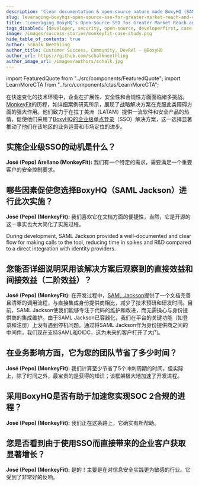```yaml
---
description: 'Clear documentation & open-source nature made BoxyHQ (SAML Jackson) the perfect SSO choice for MonkeyFit. Read the case study.'
slug: leveraging-boxyhqs-open-source-sso-for-greater-market-reach-and-compliance-monkeyfit
title: 'Leveraging BoxyHQ’s Open-Source SSO for Greater Market Reach and Compliance: MonkeyFit'
tags_disabled: [developer, security, open-source, developerfirst, case-study]
image: /images/success-stories/monkeyfit-case-study.png
hide_table_of_contents: true
author: Schalk Neethling
author_title: Customer Success, Community, DevRel - @BoxyHQ
author_url: https://github.com/schalkneethling
author_image_url: /images/authors/schalk.jpg
---
```


import FeaturedQuote from "../src/components/FeaturedQuote";
import LearnMoreCTA from "../src/components/ctas/LearnMoreCTA";

在快速变化的技术环境中，企业在扩展性、安全性和合规性方面面临诸多挑战。[MonkeyFit](https://www.monkeyfitpass.com/)的历程，如详细案例研究所示，展现了战略解决方案在克服此类障碍方面的强大作用。他们致力于在拉丁美洲（LATAM）提供一流软件和安全产品的热情，促使他们采用了[BoxyHQ的企业级单点登录](/enterprise-sso)（SSO）解决方案，这一选择显著推动了他们在该地区的业务运营和市场定位的进步。

<LearnMoreCTA label="Lee la entrevista en español" newWindow={false} url="/blog/aprovechando-boxyhq-sso-para-un-mayor-alcance-de-mercado-y-cumplimiento-monkeyfit" />

## 实施企业级SSO的动机是什么？

**José (Pepo) Arellano (MonkeyFit):** 我们有一个特定的需求，需要满足一个重要客户的安全控制要求。

## 哪些因素促使您选择BoxyHQ（SAML Jackson）进行此次实施？

**José (Pepo) (MonkeyFit):** 我们喜欢它在文档方面的便捷性，当然，它是开源的这一事实也大大简化了实施过程。

<FeaturedQuote personName="José (Pepo) Arellano" personRole="CEO & Co-Founder - MonkeyFit" pictureSrc="/images/success-stories/jose-pepo-arellano-monkeyfit">
 During development, SAML Jackson provided a well-documented and clear flow for making calls to the tool, reducing time in spikes and R&D compared to a direct integration with identity providers.
</FeaturedQuote>

## 您能否详细说明采用该解决方案后观察到的直接效益和间接效益（二阶效益）？

**José (Pepo) (MonkeyFit):** 在开发过程中，[SAML Jackson](https://github.com/boxyhq/jackson)提供了一个文档完善且清晰的调用流程，与直接集成身份提供商相比，减少了技术预研和研发时间。目前，SAML Jackson使我们能够专注于代码的维护和改进，而无需操心与身份提供商的集成维护。由于SAML Jackson已容器化，我们在平台的关键功能（如登录和注册）上没有遇到停机问题。通过将SAML Jackson作为身份提供商之间的中间件，我们现在支持SAML和OIDC，这为未来的客户打开了大门。

## 在业务影响方面，它为您的团队节省了多少时间？

**José (Pepo) (MonkeyFit):** 我们计算至少节省了5个冲刺周期的时间，但实际上，除了时间之外，最宝贵的是获得的知识；该框架极大地加速了开发进程。

## 采用BoxyHQ是否有助于加速您实现SOC 2合规的进程？

**José (Pepo) (MonkeyFit):** 我们正在这条路上，它确实有所帮助。

## 您是否看到由于使用SSO而直接带来的企业客户获取显著增长？

**José (Pepo) (MonkeyFit):** 是的！主要是在对信息安全实践更为敏感的行业。它受到了非常好的反响。

<LearnMoreCTA label="Read MonkeyFit's Success Story" newWindow={false} url="/success-stories/elevating-latam-security-standards-the-monkeyfit-boxyhq-success-story" />